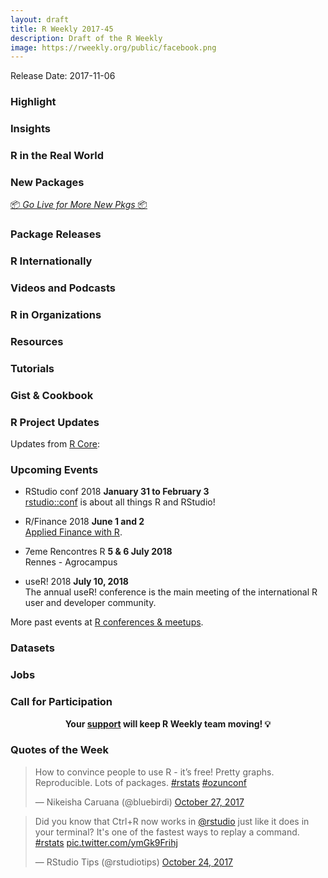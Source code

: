 ```yaml
---
layout: draft
title: R Weekly 2017-45
description: Draft of the R Weekly
image: https://rweekly.org/public/facebook.png
---
```


Release Date: 2017-11-06

###  Highlight



### Insights




###  R in the Real World



###  New Packages

<p class="added-hostname"><a href="https://rweekly.org/live" target="_blank" class="externalLink">📦 <i>Go Live for More New Pkgs</i> 📦</a></p>




### Package Releases





###  R Internationally



###  Videos and Podcasts



###  R in Organizations



###  Resources



###  Tutorials



### Gist & Cookbook


<!--<div class="post-more-begin"></div><div class="post-more-end"></div>-->


###  R Project Updates

Updates from [R Core](http://developer.r-project.org/blosxom.cgi/R-devel/NEWS):



###  Upcoming Events

+ RStudio conf 2018 **January 31 to February 3** <br />
[rstudio::conf](https://www.rstudio.com/conference/) is about all things R and RStudio!

+ R/Finance 2018 **June 1 and 2** <br />
[Applied Finance with R](http://www.rinfinance.com).

+ 7eme Rencontres R  **5 & 6 July 2018** <br />
Rennes - Agrocampus

+ useR! 2018 **July 10, 2018** <br />
The annual useR! conference is the main meeting of the international R user and developer community.

More past events at [R conferences & meetups](https://conf.rweekly.org).

### Datasets



### Jobs



###  Call for Participation


<p class="hide-support added-hostname support-rweekly" style="text-align: center;font-weight: bold;">Your <a class="non-visited externalLink" href="https://www.patreon.com/rweekly" onclick="pas(this)">support</a> will keep R Weekly team moving! 💡</p>

###  Quotes of the Week

<blockquote class="twitter-tweet" data-lang="en"><p lang="en" dir="ltr">How to convince people to use R - it’s free! Pretty graphs. Reproducible. Lots of packages. <a href="https://twitter.com/hashtag/rstats?src=hash&amp;ref_src=twsrc%5Etfw">#rstats</a> <a href="https://twitter.com/hashtag/ozunconf?src=hash&amp;ref_src=twsrc%5Etfw">#ozunconf</a></p>&mdash; Nikeisha Caruana (@bluebirdi) <a href="https://twitter.com/bluebirdi/status/923734927031508992?ref_src=twsrc%5Etfw">October 27, 2017</a></blockquote>

<blockquote class="twitter-tweet" data-lang="en"><p lang="en" dir="ltr">Did you know that Ctrl+R now works in <a href="https://twitter.com/rstudio?ref_src=twsrc%5Etfw">@rstudio</a> just like it does in your terminal? It&#39;s one of the fastest ways to replay a command. <a href="https://twitter.com/hashtag/rstats?src=hash&amp;ref_src=twsrc%5Etfw">#rstats</a> <a href="https://t.co/ymGk9Frihj">pic.twitter.com/ymGk9Frihj</a></p>&mdash; RStudio Tips (@rstudiotips) <a href="https://twitter.com/rstudiotips/status/922887893953081344?ref_src=twsrc%5Etfw">October 24, 2017</a></blockquote>

